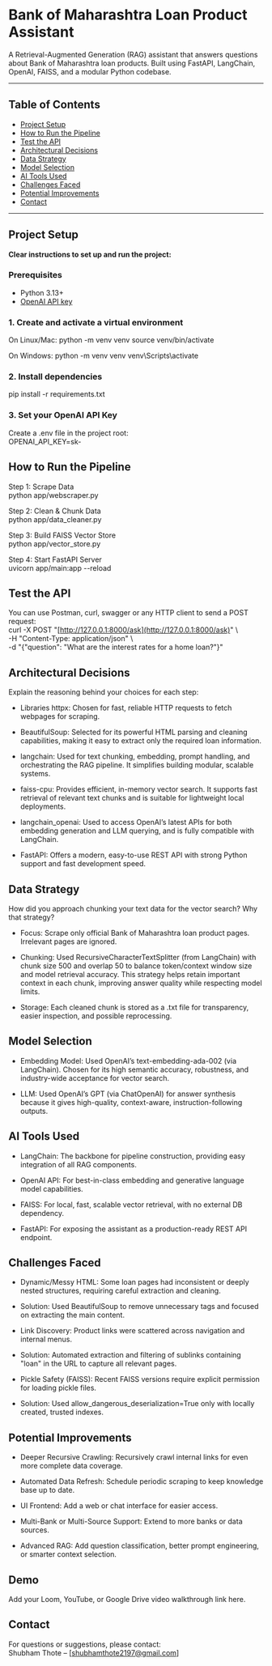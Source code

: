 # Bank of Maharashtra Loan Product Assistant

A Retrieval-Augmented Generation (RAG) assistant that answers questions about Bank of Maharashtra loan products. Built using FastAPI, LangChain, OpenAI, FAISS, and a modular Python codebase.

---

## Table of Contents

- [Project Setup](#project-setup)
- [How to Run the Pipeline](#how-to-run-the-pipeline)
- [Test the API](#test-the-api)
- [Architectural Decisions](#architectural-decisions)
- [Data Strategy](#data-strategy)
- [Model Selection](#model-selection)
- [AI Tools Used](#ai-tools-used)
- [Challenges Faced](#challenges-faced)
- [Potential Improvements](#potential-improvements)
- [Contact](#contact)

---

## Project Setup

**Clear instructions to set up and run the project:**

### Prerequisites

- Python 3.13+
- [OpenAI API key](https://platform.openai.com/account/api-keys)

### 1. Create and activate a virtual environment

On Linux/Mac:
python -m venv venv
source venv/bin/activate

On Windows:
python -m venv venv
venv\Scripts\activate


### 2. Install dependencies
pip install -r requirements.txt


### 3. Set your OpenAI API Key
Create a .env file in the project root:  
OPENAI_API_KEY=sk-<your-key>


## How to Run the Pipeline
Step 1: Scrape Data  
python app/webscraper.py

Step 2: Clean & Chunk Data  
python app/data_cleaner.py

Step 3: Build FAISS Vector Store  
python app/vector_store.py

Step 4: Start FastAPI Server  
uvicorn app/main:app --reload


## Test the API
You can use Postman, curl, swagger or any HTTP client to send a POST request:  
curl -X POST "[http://127.0.0.1:8000/ask](http://127.0.0.1:8000/ask)" \  
-H "Content-Type: application/json" \  
-d "{\"question\": \"What are the interest rates for a home loan?\"}"  


## Architectural Decisions
Explain the reasoning behind your choices for each step:

- Libraries
httpx: Chosen for fast, reliable HTTP requests to fetch webpages for scraping.

- BeautifulSoup: Selected for its powerful HTML parsing and cleaning capabilities, making it easy to extract only the required loan information.

- langchain: Used for text chunking, embedding, prompt handling, and orchestrating the RAG pipeline. It simplifies building modular, scalable systems.

- faiss-cpu: Provides efficient, in-memory vector search. It supports fast retrieval of relevant text chunks and is suitable for lightweight local deployments.

- langchain_openai: Used to access OpenAI’s latest APIs for both embedding generation and LLM querying, and is fully compatible with LangChain.

- FastAPI: Offers a modern, easy-to-use REST API with strong Python support and fast development speed.

## Data Strategy  
How did you approach chunking your text data for the vector search? Why that strategy?

- Focus: Scrape only official Bank of Maharashtra loan product pages. Irrelevant pages are ignored.

- Chunking: Used RecursiveCharacterTextSplitter (from LangChain) with chunk size 500 and overlap 50 to balance token/context window size and model retrieval accuracy. This strategy helps retain important context in each chunk, improving answer quality while respecting model limits.

- Storage: Each cleaned chunk is stored as a .txt file for transparency, easier inspection, and possible reprocessing.

## Model Selection  
- Embedding Model: Used OpenAI’s text-embedding-ada-002 (via LangChain). Chosen for its high semantic accuracy, robustness, and industry-wide acceptance for vector search.

- LLM: Used OpenAI’s GPT (via ChatOpenAI) for answer synthesis because it gives high-quality, context-aware, instruction-following outputs.

## AI Tools Used  
- LangChain: The backbone for pipeline construction, providing easy integration of all RAG components.

- OpenAI API: For best-in-class embedding and generative language model capabilities.

- FAISS: For local, fast, scalable vector retrieval, with no external DB dependency.

- FastAPI: For exposing the assistant as a production-ready REST API endpoint.

## Challenges Faced  
- Dynamic/Messy HTML: Some loan pages had inconsistent or deeply nested structures, requiring careful extraction and cleaning.

- Solution: Used BeautifulSoup to remove unnecessary tags and focused on extracting the main content.

- Link Discovery: Product links were scattered across navigation and internal menus.

- Solution: Automated extraction and filtering of sublinks containing "loan" in the URL to capture all relevant pages.

- Pickle Safety (FAISS): Recent FAISS versions require explicit permission for loading pickle files.

- Solution: Used allow_dangerous_deserialization=True only with locally created, trusted indexes.

## Potential Improvements
- Deeper Recursive Crawling: Recursively crawl internal links for even more complete data coverage.

- Automated Data Refresh: Schedule periodic scraping to keep knowledge base up to date.

- UI Frontend: Add a web or chat interface for easier access.

- Multi-Bank or Multi-Source Support: Extend to more banks or data sources.

- Advanced RAG: Add question classification, better prompt engineering, or smarter context selection.

## Demo  
Add your Loom, YouTube, or Google Drive video walkthrough link here.

## Contact
For questions or suggestions, please contact:  
Shubham Thote – [shubhamthote2197@gmail.com]
